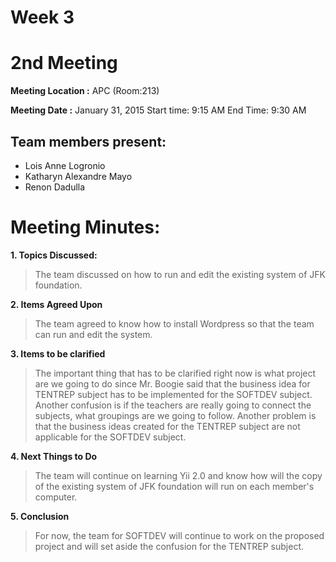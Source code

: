 # Week 3 #
# 2nd Meeting #


**Meeting Location :** APC (Room:213)

**Meeting Date :** January 31, 2015 Start time: 9:15 AM End Time: 9:30 AM

## Team members present: ##

  * Lois Anne Logronio
  * Katharyn Alexandre Mayo
  * Renon Dadulla

# Meeting Minutes: #

**1. Topics Discussed:**

> The team discussed on how to run and edit the existing system of JFK foundation.

**2. Items Agreed Upon**

> The team agreed to know how to install Wordpress so that the team can run and edit the system.

**3. Items to be clarified**

> The important thing that has to be clarified right now is what project are we going to do since Mr. Boogie said that the business idea for TENTREP subject has to be implemented for the SOFTDEV subject. Another confusion is if the teachers are really going to connect the subjects, what groupings are we going to follow. Another problem is that the business ideas created for the TENTREP subject are not applicable for the SOFTDEV subject.

**4. Next Things to Do**

> The team will continue on learning Yii 2.0 and know how will the copy of the existing system of JFK foundation will run on each member's computer.

**5. Conclusion**

> For now, the team for SOFTDEV will continue to work on the proposed project and will set aside the confusion for the TENTREP subject.